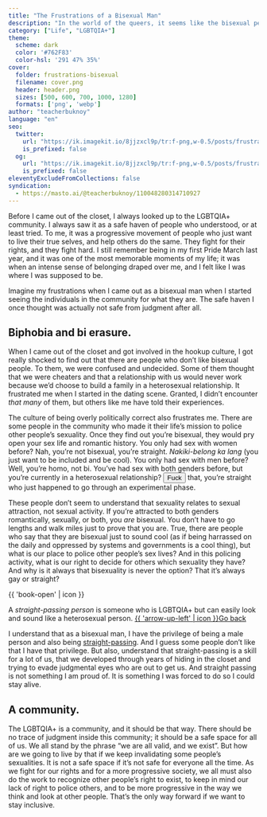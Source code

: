 ```yaml
---
title: "The Frustrations of a Bisexual Man"
description: "In the world of the queers, it seems like the bisexual people are the black sheep."
category: ["Life", "LGBTQIA+"]
theme:
  scheme: dark
  color: '#762F83'
  color-hsl: '291 47% 35%'
cover:
  folder: frustrations-bisexual
  filename: cover.png
  header: header.png
  sizes: [500, 600, 700, 1000, 1280]
  formats: ['png', 'webp']
author: "teacherbuknoy"
language: "en"
seo:
  twitter:
    url: "https://ik.imagekit.io/8jjzxcl9p/tr:f-png,w-0.5/posts/frustrations-bisexual/twitter.png"
    is_prefixed: false
  og:
    url: "https://ik.imagekit.io/8jjzxcl9p/tr:f-png,w-0.5/posts/frustrations-bisexual/og.png"
    is_prefixed: false
eleventyExcludeFromCollections: false
syndication:
  - https://masto.ai/@teacherbuknoy/110048280314710927
---
```


Before I came out of the closet, I always looked up to the LGBTQIA+ community. I always saw it as a safe haven of people who understood, or at least tried. To me, it was a progressive movement of people who just want to live their true selves, and help others do the same. They fight for their rights, and they fight hard. I still remember being in my first Pride March last year, and it was one of the most memorable moments of my life; it was when an intense sense of belonging draped over me, and I felt like I was where I was supposed to be.

Imagine my frustrations when I came out as a bisexual man when I started seeing the individuals in the community for what they are. The safe haven I once thought was actually not safe from judgment after all.

## Biphobia and bi erasure.
When I came out of the closet and got involved in the hookup culture, I got really shocked to find out that there are people who don’t like bisexual people. To them, we were confused and undecided. Some of them thought that we were cheaters and that a relationship with us would never work because we’d choose to build a family in a heterosexual relationship. It frustrated me when I started in the dating scene. Granted, I didn’t encounter *that many* of them, but others like me have told their experiences.

The culture of being overly politically correct also frustrates me. There are some people in the community who made it their life’s mission to police other people’s sexuality. Once they find out you’re bisexual, they would pry open your sex life and romantic history. You only had sex with women before? Nah, you’re not bisexual, you’re straight. <i lang="en">Nakiki-belong ka lang</i> (you just want to be included and be cool). You only had sex with men before? Well, you’re homo, not bi. You’ve had sex with both genders before, but you’re currently in a heterosexual relationship? <button class="slur" data-slur-details="In this context, it means “I don't care about that”" data-slur="Expletive"><span class="slur__content" data-slur-content>Fuck</span></button> that, you’re straight who just happened to go through an experimental phase.

These people don’t seem to understand that sexuality relates to sexual attraction, not sexual activity. If you’re attracted to both genders romantically, sexually, or both, you *are* bisexual. You don’t have to go lengths and walk miles just to prove that you are. True, there are people who say that they are bisexual just to sound cool (as if being harrassed on the daily and oppressed by systems and governments is a cool thing), but what is our place to police other people’s sex lives? And in this policing activity, what is our right to decide for others which sexuality they have? And why is it always that bisexuality is never the option? That it’s always gay or straight?

<div>

<aside class="callout callout--info callout--right" id="def-1">
  {{ 'book-open' | icon }}
  <p class="callout__body">A <dfn>straight-passing person</dfn> is someone who is LGBTQIA+ but can easily look and sound like a heterosexual person. <a href="#defsrc-1"><span aria-hidden="true">{{ 'arrow-up-left' | icon }}</span><span class="sr-only">Go back</span></a></p>
</aside>

I understand that as a bisexual man, I have the privilege of being a male person and also being <a href="#def-1" id="defsrc-1">straight-passing</a>. And I guess some people don’t like that I have that privilege. But also, understand that straight-passing is a skill for a lot of us, that we developed through years of hiding in the closet and trying to evade judgmental eyes who are out to get us. And straight passing is not something I am proud of. It is something I was forced to do so I could stay alive.

</div>

## A community.

The LGBTQIA+ is a community, and it should be that way. There should be no trace of judgment inside this community; it should be a safe space for all of us. We all stand by the phrase “we are all valid, and we exist”. But how are we going to live by that if we keep invalidating some people’s sexualities. It is not a safe space if it’s not safe for everyone all the time. As we fight for our rights and for a more progressive society, we all must also do the work to recognize other people’s right to exist, to keep in mind our lack of right to police others, and to be more progressive in the way we think and look at other people. That’s the only way forward if we want to stay inclusive.